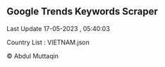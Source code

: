 

## Google Trends Keywords Scraper 
 
Last Update 17-05-2023 , 05:40:03

Country List :
VIETNAM.json



© Abdul Muttaqin 
